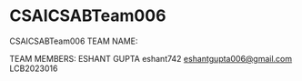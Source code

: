 # CSAICSABTeam006
CSAICSABTeam006
TEAM NAME:


TEAM MEMBERS:
ESHANT GUPTA eshant742 eshantgupta006@gmail.com LCB2023016
